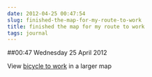 ```yaml
---
date: 2012-04-25 00:47:54
slug: finished-the-map-for-my-route-to-work
title: finished the map for my route to work
tags: journal
---
```


##00:47 Wednesday 25 April 2012

  
View [bicycle to work](http://maps.google.com/maps/ms?msa=0&msid=217310242381509123565.0004be614ac03a09552bf&ie=UTF8&t=m&ll=35.590598,139.711075&spn=0.167513,0.102997&z=12&source=embed) in a larger map
